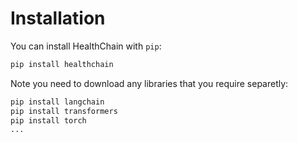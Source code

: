 # Installation

You can install HealthChain with `pip`:

```bash
pip install healthchain
```

Note you need to download any libraries that you require separetly:

```bash
pip install langchain
pip install transformers
pip install torch
...
```
